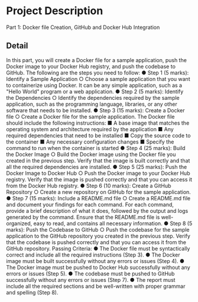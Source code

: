 # Project Description
Part 1: Docker file Creation, GitHub and Docker Hub Integration

## Detail
In this part, you will create a Docker file for a sample application, push the Docker image to your Docker Hub registry, and push the codebase to GitHub. The following are the steps you need to follow:
● Step 1 (5 marks): Identify a Sample Application
○ Choose a sample application that you want to containerize using Docker. It can
be any simple application, such as a "Hello World" program or a web application.
● Step 2 (5 marks): Identify the Dependencies
○ Identify the dependencies required by the sample application, such as the
programming language, libraries, or any other software that needs to be installed.
● Step 3 (15 marks): Create a Docker file
○ Create a Docker file for the sample application. The Docker file should include
the following instructions:
■ A base image that matches the operating system and architecture
required by the application
■ Any required dependencies that need to be installed
■ Copy the source code to the container
■ Any necessary configuration changes
■ Specify the command to run when the container is started
● Step 4 (25 marks): Build the Docker Image
○ Build the Docker image using the Docker file you created in the previous step.
Verify that the image is built correctly and that all the required dependencies are
installed.
● Step 5 (25 marks): Push the Docker Image to Docker Hub
○ Push the Docker image to your Docker Hub registry. Verify that the image
is pushed correctly and that you can access it from the Docker Hub registry.
● Step 6 (10 marks): Create a GitHub Repository
○ Create a new repository on GitHub for the sample application.
● Step 7 (15 marks): Include a README.md file
○ Create a README.md file and document your findings for each command. For
each command, provide a brief description of what it does, followed by the output
and logs generated by the command. Ensure that the README.md file is
well-organized, easy to read, and contains all necessary information.
● Step 8 (5 marks): Push the Codebase to GitHub
○ Push the codebase for the sample application to the GitHub repository you
created in the previous step. Verify that the codebase is pushed correctly and
that you can access it from the GitHub repository.
Passing Criteria:
● The Docker file must be syntactically correct and include all the required instructions
(Step 3).
● The Docker image must be built successfully without any errors or issues (Step 4).
● The Docker image must be pushed to Docker Hub successfully without any errors
or issues (Step 5).
● The codebase must be pushed to GitHub successfully without any errors or issues (Step
7).
● The report must include all the required sections and be well-written with proper
grammar and spelling (Step 8).